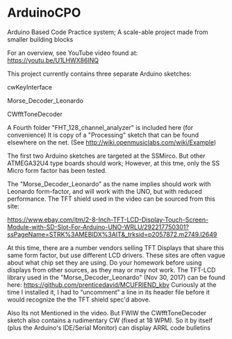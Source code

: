 # ArduinoCPO
Arduino Based Code Practice system; A scale-able project made from smaller building blocks

For an overview, see YouTube video found at: https://youtu.be/U1LHWX86INQ

This project currently contains three separate Arduino sketches:

cwKeyInterface

Morse_Decoder_Leonardo

CWfftToneDecoder

A Fourth folder "FHT_128_channel_analyzer" is included here (for convenience)
It is copy of a "Processing" sketch that can be found elsewhere on the net.
(See http://wiki.openmusiclabs.com/wiki/Example)

The first two Arduino sketches are targeted at the SSMirco. 
But other ATMEGA32U4 type boards should work; However, at this tme, only the SS Micro form factor
has been tested. 

The "Morse_Decoder_Leonardo" as the name implies should work with Leonardo form-factor,
and will work with the UNO, but with reduced performance.
The TFT shield used in the video can be sourced from this site:

https://www.ebay.com/itm/2-8-Inch-TFT-LCD-Display-Touch-Screen-Module-with-SD-Slot-For-Arduino-UNO-WRLU/292217750301?ssPageName=STRK%3AMEBIDX%3AIT&_trksid=p2057872.m2749.l2649

At this time, there are a number vendors selling TFT Displays that share this same form factor, but use different
LCD drivers. These sites are often vague about what chip set they are using. Do your homework before using displays from other sources, as they may or may not work.
The TFT-LCD library used in the "Morse_Decoder_Leonardo" (Nov 30, 2017) can be found here:
https://github.com/prenticedavid/MCUFRIEND_kbv
Curiously at the time I installed it, I had to “uncomment” a line in its header file before it would recognize the the TFT shield spec'd above.

Also Its not Mentioned in the video. But FWIW the CWfftToneDecoder sketch also contains a rudimentary CW (fixed at 18 WPM). So it by itself (plus the Arduino's IDE/Serial Monitor) can display ARRL code bulletins 

 

 
